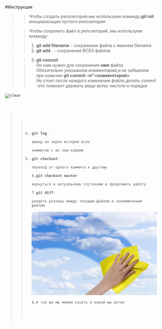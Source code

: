#Инструкция

>>Чтобы создать репозиторий,мы используем команду:**git init** инициализация пустого репозитория  


>> Чтобы сохранить файл в репозиторий, мы используем команду:  
>> 1.  **git add filename** - сохранение файла с именем filename
>> 2.  **git add .** - сохранение ВСЕХ файлов

>> 3. **git commit**  
>> Он нам нужен для сохранения **имя** файла  
*Обязательно указываем комментарий,и не забываем про ковычки* 
**git commit -m"<комментарий>**  
*Не стоит после каждого изменения файла делать commit -это поможет держать вашу ветку чистоте и порядке*  

<code>![clear]()   

>> 4. **git log** -  
*вывод на экран истории всех   
коммитов с их хеш-кодами*  
>> 5. **git checkout**-  
*переход от одного коммита к другому*  
>> 6.**git checkout master**-  
*вернуться к актуальному состоянию и продолжить работу*  
>> 7.**git diff**-  
*увидеть разницу между текущим файлом и закоммиченым файлом*   
![Чистота](clear.jpg)    
>>8.*А так же мы можем узнать в какой мы ветки*

